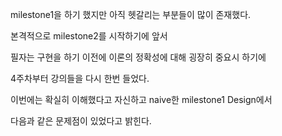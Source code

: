 

milestone1을 하기 했지만 아직 헷갈리는 부분들이 많이 존재했다.

본격적으로 milestone2를 시작하기에 앞서

필자는 구현을 하기 이전에 이론의 정확성에 대해 굉장히 중요시 하기에

4주차부터 강의들을 다시 한번 들었다.

이번에는 확실히 이해했다고 자신하고 naive한 milestone1 Design에서 

다음과 같은 문제점이 있었다고 밝힌다.

